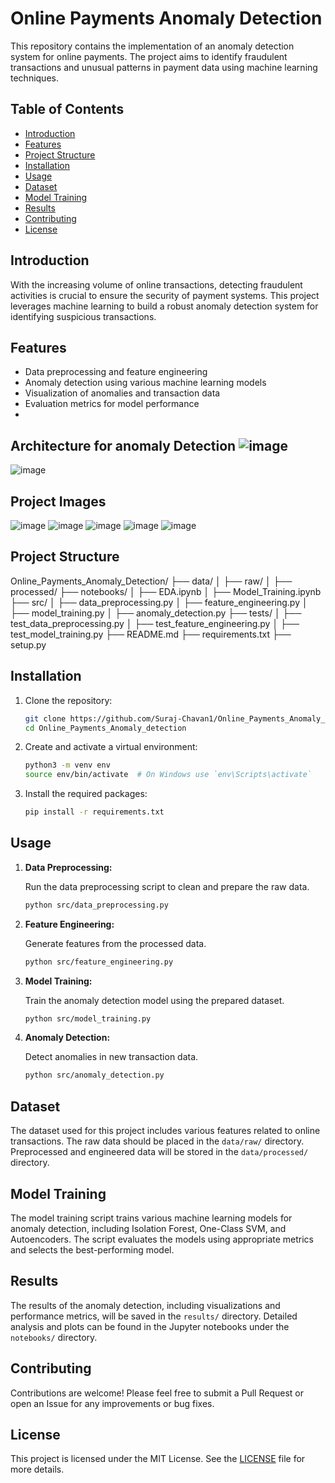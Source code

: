 # Online Payments Anomaly Detection

This repository contains the implementation of an anomaly detection system for online payments. The project aims to identify fraudulent transactions and unusual patterns in payment data using machine learning techniques.

## Table of Contents

- [Introduction](#introduction)
- [Features](#features)
- [Project Structure](#project-structure)
- [Installation](#installation)
- [Usage](#usage)
- [Dataset](#dataset)
- [Model Training](#model-training)
- [Results](#results)
- [Contributing](#contributing)
- [License](#license)

## Introduction

With the increasing volume of online transactions, detecting fraudulent activities is crucial to ensure the security of payment systems. This project leverages machine learning to build a robust anomaly detection system for identifying suspicious transactions.

## Features

- Data preprocessing and feature engineering
- Anomaly detection using various machine learning models
- Visualization of anomalies and transaction data
- Evaluation metrics for model performance
- 
## Architecture for anomaly Detection  ![image](https://github.com/Suraj-Chavan1/Online_Payments_Anomaly_detection/assets/113795475/e9706062-5c74-4732-92ea-9ab6d0108ad8)
![image](https://github.com/Suraj-Chavan1/Online_Payments_Anomaly_detection/assets/113795475/1d39c448-e91d-4a77-aa31-51e584d797be)

## Project Images 
![image](https://github.com/Suraj-Chavan1/Online_Payments_Anomaly_detection/assets/113795475/ec66bb0e-cd86-44f2-a9c3-8e1b14295cf7)
![image](https://github.com/Suraj-Chavan1/Online_Payments_Anomaly_detection/assets/113795475/225a2142-42c4-42af-8fe0-97869364488e)
![image](https://github.com/Suraj-Chavan1/Online_Payments_Anomaly_detection/assets/113795475/3bddec7b-3902-420a-8083-cf2bbe0d465f)
![image](https://github.com/Suraj-Chavan1/Online_Payments_Anomaly_detection/assets/113795475/5f6b375e-c2ce-4954-9ec3-53afe27bb821)
![image](https://github.com/Suraj-Chavan1/Online_Payments_Anomaly_detection/assets/113795475/11a0864b-91c8-4f8d-a329-5dda6d7d5a18)

## Project Structure

Online_Payments_Anomaly_Detection/
├── data/
│ ├── raw/
│ ├── processed/
├── notebooks/
│ ├── EDA.ipynb
│ ├── Model_Training.ipynb
├── src/
│ ├── data_preprocessing.py
│ ├── feature_engineering.py
│ ├── model_training.py
│ ├── anomaly_detection.py
├── tests/
│ ├── test_data_preprocessing.py
│ ├── test_feature_engineering.py
│ ├── test_model_training.py
├── README.md
├── requirements.txt
├── setup.py


## Installation

1. Clone the repository:

    ```bash
    git clone https://github.com/Suraj-Chavan1/Online_Payments_Anomaly_detection.git
    cd Online_Payments_Anomaly_detection
    ```

2. Create and activate a virtual environment:

    ```bash
    python3 -m venv env
    source env/bin/activate  # On Windows use `env\Scripts\activate`
    ```

3. Install the required packages:

    ```bash
    pip install -r requirements.txt
    ```

## Usage

1. **Data Preprocessing:**

    Run the data preprocessing script to clean and prepare the raw data.

    ```bash
    python src/data_preprocessing.py
    ```

2. **Feature Engineering:**

    Generate features from the processed data.

    ```bash
    python src/feature_engineering.py
    ```

3. **Model Training:**

    Train the anomaly detection model using the prepared dataset.

    ```bash
    python src/model_training.py
    ```

4. **Anomaly Detection:**

    Detect anomalies in new transaction data.

    ```bash
    python src/anomaly_detection.py
    ```

## Dataset

The dataset used for this project includes various features related to online transactions. The raw data should be placed in the `data/raw/` directory. Preprocessed and engineered data will be stored in the `data/processed/` directory.

## Model Training

The model training script trains various machine learning models for anomaly detection, including Isolation Forest, One-Class SVM, and Autoencoders. The script evaluates the models using appropriate metrics and selects the best-performing model.

## Results

The results of the anomaly detection, including visualizations and performance metrics, will be saved in the `results/` directory. Detailed analysis and plots can be found in the Jupyter notebooks under the `notebooks/` directory.

## Contributing

Contributions are welcome! Please feel free to submit a Pull Request or open an Issue for any improvements or bug fixes.

## License

This project is licensed under the MIT License. See the [LICENSE](LICENSE) file for more details.
